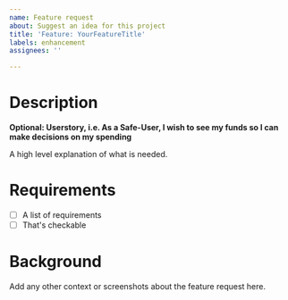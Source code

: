 ```yaml
---
name: Feature request
about: Suggest an idea for this project
title: 'Feature: YourFeatureTitle'
labels: enhancement
assignees: ''

---
```


# Description
**Optional: Userstory, i.e. As a Safe-User, I wish to see my funds so I can make decisions on my spending**

A high level explanation of what is needed.

# Requirements
- [ ] A list of requirements
- [ ] That's checkable

# Background
Add any other context or screenshots about the feature request here.
